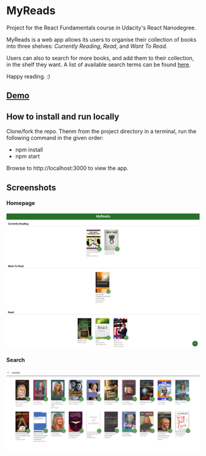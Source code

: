 # MyReads

Project for the React Fundamentals course in Udacity's React Nanodegree.

MyReads is a web app allows its users to organise their collection of books into three shelves: _Currently Reading_, _Read_, and _Want To Read_.

Users can also to search for more books, and add them to their collection, in the shelf they want.
A list of available search terms can be found [here](SEARCH_TERMS.md).

Happy reading. :)

## [Demo](http://sajal-myreads.herokuapp.com/)

## How to install and run locally

Clone/fork the repo. Thenm from the project directory in a terminal, run the following command in the given order:

- npm install
- npm start

Browse to http://localhost:3000 to view the app.

## Screenshots

#### Homepage
![homepage](/screenshots/home_page.png)

#### Search
![search](/screenshots/search_page.png)
